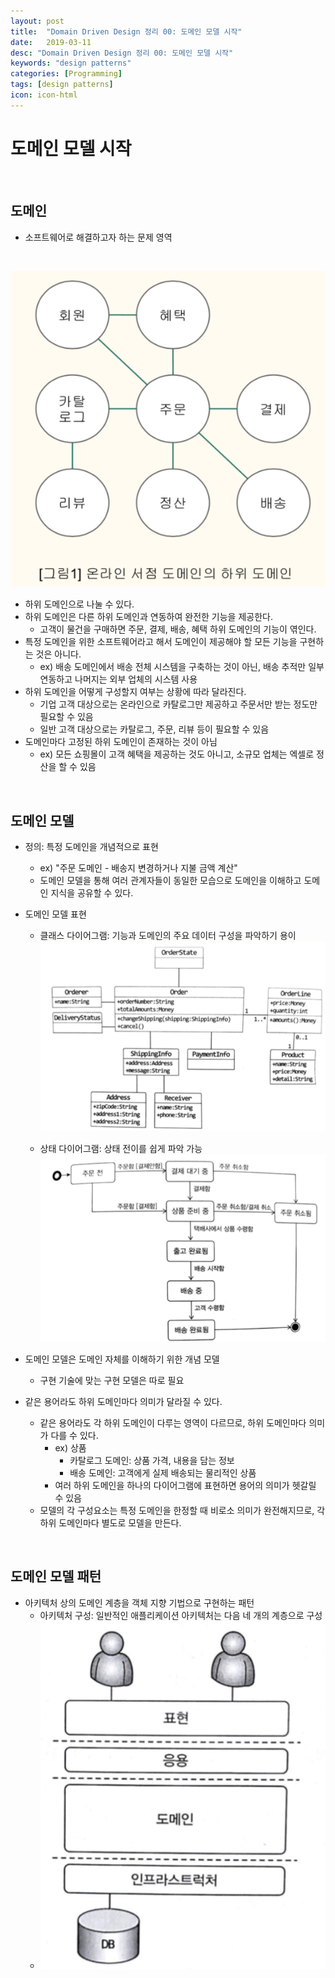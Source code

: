 ```yaml
---
layout: post
title:  "Domain Driven Design 정리 00: 도메인 모델 시작"
date:   2019-03-11
desc: "Domain Driven Design 정리 00: 도메인 모델 시작"
keywords: "design patterns"
categories: [Programming]
tags: [design patterns]
icon: icon-html
---
```


# 도메인 모델 시작

<br>

## 도메인

* 소프트웨어로 해결하고자 하는 문제 영역

<br>

![00.png](/static/assets/img/blog/programming/2019-03-11-ddd_00/00.png)

* 하위 도메인으로 나눌 수 있다.
* 하위 도메인은 다른 하위 도메인과 연동하여 완전한 기능을 제공한다.
  * 고객이 물건을 구매하면 주문, 결제, 배송, 혜택 하위 도메인의 기능이 엮인다.
* 특정 도메인을 위한 소프트웨어라고 해서 도메인이 제공해야 할 모든 기능을 구현하는 것은 아니다.
  * ex) 배송 도메인에서 배송 전체 시스템을 구축하는 것이 아닌, 배송 추적만 일부 연동하고 나머지는 외부 업체의 시스템 사용
* 하위 도메인을 어떻게 구성할지 여부는 상황에 따라 달라진다.
  * 기업 고객 대상으로는 온라인으로 카탈로그만 제공하고 주문서만 받는 정도만 필요할 수 있음
  * 일반 고객 대상으로는 카탈로그, 주문, 리뷰 등이 필요할 수 있음
* 도메인마다 고정된 하위 도메인이 존재하는 것이 아님
  * ex) 모든 쇼핑몰이 고객 혜택을 제공하는 것도 아니고, 소규모 업체는 엑셀로 정산을 할 수 있음

<br>

## 도메인 모델

* 정의: 특정 도메인을 개념적으로 표현 
  * ex) "주문 도메인 - 배송지 변경하거나 지불 금액 계산"
  * 도메인 모델을 통해 여러 관계자들이 동일한 모습으로 도메인을 이해하고 도메인 지식을 공유할 수 있다.
* 도메인 모델 표현
  * 클래스 다이어그램: 기능과 도메인의 주요 데이터 구성을 파악하기 용이
![01.png](/static/assets/img/blog/programming/2019-03-11-ddd_00/01.png)

  * 상태 다이어그램: 상태 전이를 쉽게 파악 가능
![02.png](/static/assets/img/blog/programming/2019-03-11-ddd_00/02.png)

* 도메인 모델은 도메인 자체를 이해하기 위한 개념 모델
  * 구현 기술에 맞는 구현 모델은 따로 필요
* 같은 용어라도 하위 도메인마다 의미가 달라질 수 있다.
  * 같은 용어라도 각 하위 도메인이 다루는 영역이 다르므로, 하위 도메인마다 의미가 다를 수 있다.
    * ex) 상품
      * 카탈로그 도메인: 상품 가격, 내용을 담는 정보
      * 배송 도메인: 고객에게 실제 배송되는 물리적인 상품
    * 여러 하위 도메인을 하나의 다이어그램에 표현하면 용어의 의미가 헷갈릴 수 있음
  * 모델의 각 구성요소는 특정 도메인을 한정할 때 비로소 의미가 완전해지므로, 각 하위 도메인마다 별도로 모델을 만든다.

<br>

## 도메인 모델 패턴

* 아키텍처 상의 도메인 계층을 객체 지향 기법으로 구현하는 패턴
  * 아키텍처 구성: 일반적인 애플리케이션 아키텍처는 다음 네 개의 계층으로 구성
  * ![03.png](/static/assets/img/blog/programming/2019-03-11-ddd_00/03.png)